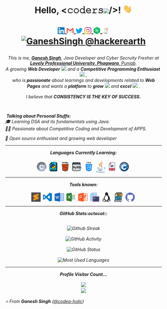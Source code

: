 <h1 align="center">Hello, <𝚌𝚘𝚍𝚎𝚛𝚜<img src="https://github.com/TheDudeThatCode/TheDudeThatCode/blob/master/Assets/Earth.gif" width="24px">/>! <img src="https://raw.githubusercontent.com/ABSphreak/ABSphreak/master/gifs/Hi.gif" width="30px">
<p align = "center">
  <a href="www.linkedin.com/in/ganeshsinghprism/">
  <img align="center" alt="Ganesh @LinkedIN" width="22px" src="handles/linkedin.svg" />
</a>
  <a href="mailto:krganesh1611@gmail.com">
  <img align="center" alt="Ganesh @Mail" width="22px" src="handles/gmail.svg" />
</a>
<a href="https://twitter.com/_singh_ganesh">
  <img align="center" alt="Ganesh @Twitter" width="22px" src="handles/twitter.svg" />
</a>
<a href="https://www.instagram.com/ganesh.prism/">
  <img align="center" alt="Ganesh @Instagram" width="22px" src="handles/instagram.svg" />
</a>
<a href="https://www.hackerrank.com/Ganeshsingh">
  <img align="center" alt="Ganesh @Hackerrank" width="22px" src="handles/hackerrank.svg" />
</a>
</a>
<a href="https://www.codechef.com/users/ganesh_hubs">
  <img align="center" alt="Ganesh @CodeChef" width="22px" src="handles/codechef.jpeg" />
</a>
<a href="https://www.hackerearth.com/@ajaykumar21611">
  <img align="center" src="https://cdn.jsdelivr.net/npm/simple-icons@v3/icons/hackerearth.svg" alt="GaneshSingh @hackerearth" width="22px">
</a>
</p>
</h1>
<p align="center">
  <em>
    This is me, <a href="https://github.com/codea-holic/codea-holic"><b>Ganesh Singh</b></a>, Java Developer and Cyber Secruity Fresher at<a href="https://www.dsce.edu.in/"> <b>Lovely Professional University, Phagwara</b>, Punjab</a>. <br>
    A growing <b>Web Developer</b> <img src="https://github.com/TheDudeThatCode/TheDudeThatCode/blob/master/Assets/Developer.gif" width="30px"> and a <b>Competitive Programming Enthusiast</b>&nbsp;<img src="https://github.com/TheDudeThatCode/TheDudeThatCode/blob/master/Assets/Designer.gif" width="36px">&nbsp,<br>who is <b>passionate</b>
    about learnings and developments related to <b>Web Pages</b> and wants a <b>platform</b> to 
    <b>grow</b> <img src="https://github.com/TheDudeThatCode/TheDudeThatCode/blob/master/Assets/Rocket.gif" width="18px"> and 
    <b>excel</b> <img src="https://github.com/TheDudeThatCode/TheDudeThatCode/blob/master/Assets/Medal.gif" width="20px">&nbsp.
  </em> 
  <br>
  <br>
  <i>I believe that <b><i>CONSISTENCY IS THE KEY OF SUCCESS.</i></b>
</p>
 <br />

&nbsp;***Talking about Personal Stuffs:***<br/>
🎓 Learning DSA and its fundamentals using Java.<br />
👨‍💻 Passionate about Competitive Coding and Development of APPS.<br />
<!-- 👁️ -->
🎯 Open source enthusiast and growing web developer<br />
<hr>

<p align="center">
<i><b>Languages Currently Learning:</b></i> 
  <br><br>
  <img align="center" src="languages/c.svg" width="30px" />&nbsp;
  <img align="center" src="languages/python.svg" width="30px" />&nbsp;
  <img align="center" src="languages/html-5.svg" width="30px" />&nbsp;
  <img align="center" src="languages/mysql.svg" width="30px" />&nbsp;
  <img align="center" src="languages/css.svg" width="30px" />&nbsp;
  <img align="center" src="languages/java.svg" width="30px" />&nbsp;
  <img align="center" src="languages/javascript.svg" width="30px" />&nbsp;
  <img align="center" src="languages/cpp.svg" width="30px" />&nbsp;
</p>

<hr>

<p align="center">
<i><b>Tools known:</b></i> 
  <br><br>
  <img align="center" src="tools/sublime.svg" width="30px" />&nbsp;
  <img align="center" src="tools/vs-code.png" width="30px" />&nbsp;
  <img align="center" src="tools/word.svg" width="30px" />&nbsp;
  <img align="center" src="tools/excel.svg" width="30px" />&nbsp;
  <img align="center" src="tools/powerpoint.svg" width="30px" />&nbsp;
  <img align="center" src="tools/cmd.svg" width="30px" />&nbsp;
  <img align="center" src="tools/linux.svg" width="30px" />&nbsp;
  <img align="center" src="tools/git.svg" width="30px" />&nbsp;
  <img align="center" src="tools/github.svg" width="30px" />&nbsp;
</p>

<hr>

<p align = "center">
  <i><b>GitHub Stats:octocat::</b></i>
  <br><br>

<p align="center">
<img src = "https://github-readme-streak-stats.herokuapp.com/?user=codea-holic&theme=radical&hide_border=true" alt="Github Streak" /><br><br>
<img src = "https://lostgirljourney-on-github.herokuapp.com/graph?username=codea-holic&theme=dracula&bg_color=000000&hide_border=true" alt="GitHub Activity" /><br><br>
<img src="https://github-readme-stats.vercel.app/api?username=codea-holic&count_private=true&show_icons=true&theme=great-gatsby" alt="GitHub Status"/><br><br>
<img src = "https://github-readme-stats.vercel.app/api/top-langs/?username=codea-holic&show_icons=true&layout=compact&theme=great-gatsby" alt="Most Used Languages">
</p>

<hr>

<p align="center"> 
  <i><b>Profile Visitor Count...</b></i><br><br>
  <img src="https://profile-counter.glitch.me/codea-holic/count.svg" /><br>
  <img src="https://media.giphy.com/media/LYd5EztTPaYQUY3pno/giphy.gif" height="500">
 <!-- <img src="https://raw.githubusercontent.com/saadeghi/saadeghi/master/dino.gif" /><br> -->
  
</p>

<!-- can't stop myself from editing🤷... -->

⭐️ From **Ganesh Singh** ([@codea-holic](https://github.com/codea-holic))

